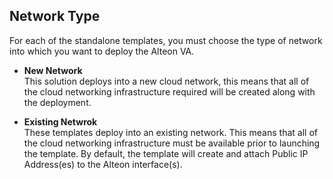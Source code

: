 ## Network Type
For each of the standalone templates, you must choose the type of network into which you want to deploy the Alteon VA. 

  - **New Network** <br>This solution deploys into a new cloud network, this means that all of the cloud networking infrastructure required will be created along with the deployment. 

  - **Existing Netwrok** <br> These templates deploy into an existing  network.  This means that all of the cloud networking infrastructure must be available prior to launching the template. By default, the template will create and attach Public IP Address(es) to the Alteon interface(s).

 
